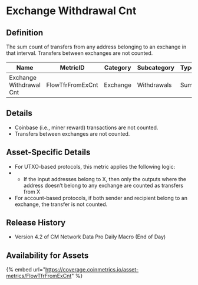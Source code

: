 # Exchange Withdrawal Cnt

## Definition

The sum count of transfers from any address belonging to an exchange in that interval. Transfers between exchanges are not counted.

| Name                    | MetricID         | Category | Subcategory | Type | Unit      | Interval       |
| ----------------------- | ---------------- | -------- | ----------- | ---- | --------- | -------------- |
| Exchange Withdrawal Cnt | FlowTfrFromExCnt | Exchange | Withdrawals | Sum  | Transfers | 1 block, 1 day |

## Details

* Coinbase (i.e., miner reward) transactions are not counted.
* Transfers between exchanges are not counted.

## Asset-Specific Details

* For UTXO-based protocols, this metric applies the following logic:
*
  * If the input addresses belong to X, then only the outputs where the address doesn’t belong to any exchange are counted as transfers from X
* For account-based protocols, if both sender and recipient belong to an exchange, the transfer is not counted.

## Release History

* Version 4.2 of CM Network Data Pro Daily Macro (End of Day)

## Availability for Assets

{% embed url="https://coverage.coinmetrics.io/asset-metrics/FlowTfrFromExCnt" %}
